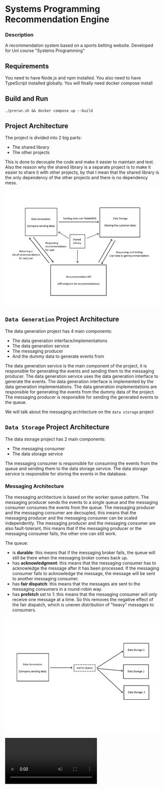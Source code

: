 # Systems Programming Recommendation Engine

### Description

A recommendation system based on a sports betting website. Developed for Uni course "Systems Programming"

## Requirements

You need to have Node.js and npm installed.
You also need to have TypeScript installed globally.
You will finally need docker compose install

## Build and Run

`./prerun.sh && docker compose up --build`

## Project Architecture

The project is divided into 2 big parts:
- The shared library
- The other projects

This is done to decouple the code and make it easier to maintain and test. Also the reason why the shared library is a separate project is to make it easier to share it with other projects, by that I mean that the shared library is the only dependency of the other projects and there is no dependency mess.

![pic](docs/architecture.png)

## `Data Generation` Project Architecture

The data generation project has 4 main components:
- The data generation interface/implementations
- The data generation service
- The messaging producer
- And the dummy data to generate events from

The data generation service is the main component of the project, it is responsible for generating the events and sending them to the messaging producer. The data generation service uses the data generation interface to generate the events. The data generation interface is implemented by the data generation implementations. The data generation implementations are responsible for generating the events from the dummy data of the project. The messaging producer is responsible for sending the generated events to the queue.

We will talk about the messaging architecture on the `data storage` project

## `Data Storage` Project Architecture

The data storage project has 2 main components:

- The messaging consumer
- The data storage service

The messaging consumer is responsible for consuming the events from the queue and sending them to the data storage service. The data storage service is responsible for storing the events in the database.

### Messaging Architecture

The messaging architecture is based on the worker queue pattern. The messaging producer sends the events to a single queue and the messaging consumer consumes the events from the queue. The messaging producer and the messaging consumer are decoupled, this means that the messaging producer and the messaging consumer can be scaled independently. The messaging producer and the messaging consumer are also fault-tolerant, this means that if the messaging producer or the messaging consumer fails, the other one can still work. 

The queue:
- is **durable**: this means that if the messaging broker fails, the queue will still be there when the messaging broker comes back up.
- has **acknowledgment**: this means that the messaging consumer has to acknowledge the message after it has been processed. If the messaging consumer fails to acknowledge the message, the message will be sent to another messaging consumer.
- has **fair dispatch**: this means that the messages are sent to the messaging consumers in a round-robin way.
- has **prefetch** set to 1: this means that the messaging consumer will only receive one message at a time. So this removes the negative effect of the fair dispatch, which is uneven distribution of "heavy" messages to consumers.


![pic](docs/messaging.png)

<video src='docs/demo.mp4' >